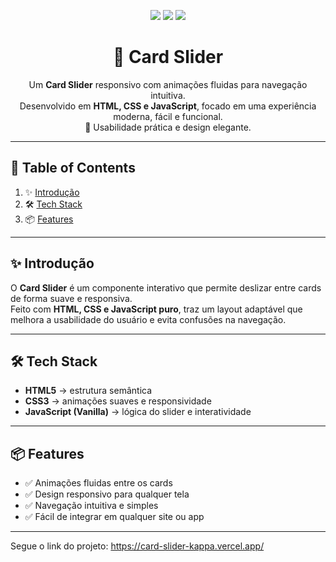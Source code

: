<!-- Badges -->
<p align="center">
  <img src="https://img.shields.io/badge/HTML5-E34F26?style=for-the-badge&logo=html5&logoColor=white"/>
  <img src="https://img.shields.io/badge/CSS3-1572B6?style=for-the-badge&logo=css3&logoColor=white"/>
  <img src="https://img.shields.io/badge/JavaScript-F7DF1E?style=for-the-badge&logo=javascript&logoColor=black"/>
</p>

<h1 align="center">🎴 Card Slider</h1>

<p align="center">
  Um <b>Card Slider</b> responsivo com animações fluidas para navegação intuitiva.<br/>
  Desenvolvido em <b>HTML, CSS e JavaScript</b>, focado em uma experiência moderna, fácil e funcional.<br/>
  🚀 Usabilidade prática e design elegante.
</p>

---

## 📑 Table of Contents

1. ✨ [Introdução](#-introdução)  
2. 🛠 [Tech Stack](#-tech-stack)  
3. 📦 [Features](#-features)  

---

## ✨ Introdução
O **Card Slider** é um componente interativo que permite deslizar entre cards de forma suave e responsiva.  
Feito com **HTML, CSS e JavaScript puro**, traz um layout adaptável que melhora a usabilidade do usuário e evita confusões na navegação.  

---

## 🛠 Tech Stack
- **HTML5** → estrutura semântica  
- **CSS3** → animações suaves e responsividade  
- **JavaScript (Vanilla)** → lógica do slider e interatividade  

---

## 📦 Features
- ✅ Animações fluidas entre os cards  
- ✅ Design responsivo para qualquer tela  
- ✅ Navegação intuitiva e simples  
- ✅ Fácil de integrar em qualquer site ou app  

---

Segue o link do projeto: https://card-slider-kappa.vercel.app/
